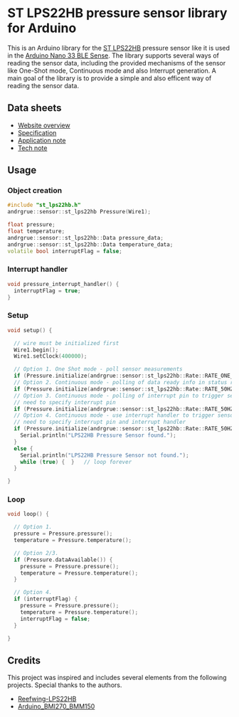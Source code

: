 # ST LPS22HB pressure sensor library for Arduino

This is an Arduino library for the [ST LPS22HB](https://www.st.com/en/mems-and-sensors/lps22hb.html) pressure sensor
like it is used in the [Arduino Nano 33 BLE Sense](https://www.st.com/en/development-tools/nano-33-ble-sense.html).
The library supports several ways of reading the sensor data,
including the provided mechanisms of the sensor like One-Shot mode, Continuous mode and also Interrupt generation.
A main goal of the library is to provide a simple and also efficent way of reading the sensor data.

## Data sheets
- [Website overview](https://www.st.com/en/mems-and-sensors/lps22hb.html#overview)
- [Specification](https://www.st.com/resource/en/datasheet/lps22hb.pdf)
- [Application note](https://www.st.com/resource/en/application_note/an4833-measuring-pressure-data-from-sts-lps22hb-digital-pressure-sensor-stmicroelectronics.pdf)
- [Tech note](https://www.st.com/resource/en/technical_note/tn1229-how-to-interpret-pressure-and-temperature-readings-in-the-lps22hb-pressure-sensor-stmicroelectronics.pdf)

## Usage

### Object creation

```c++
#include "st_lps22hb.h"
andrgrue::sensor::st_lps22hb Pressure(Wire1);

float pressure;
float temperature;
andrgrue::sensor::st_lps22hb::Data pressure_data;
andrgrue::sensor::st_lps22hb::Data temperature_data;
volatile bool interruptFlag = false;
```

### Interrupt handler

```c++
void pressure_interrupt_handler() {
  interruptFlag = true;
}
```

### Setup

```c++
void setup() {

  // wire must be initialized first
  Wire1.begin();
  Wire1.setClock(400000);

  // Option 1. One Shot mode - poll sensor measurements
  if (Pressure.initialize(andrgrue::sensor::st_lps22hb::Rate::RATE_ONE_SHOOT)) {
  // Option 2. Continuous mode - polling of data ready info in status register to trigger sensor measurements
  if (Pressure.initialize(andrgrue::sensor::st_lps22hb::Rate::RATE_50HZ)) {
  // Option 3. Continuous mode - polling of interrupt pin to trigger sensor measurements
  // need to specify interrupt pin
  if (Pressure.initialize(andrgrue::sensor::st_lps22hb::Rate::RATE_50HZ, p12)) {
  // Option 4. Continuous mode - use interrupt handler to trigger sensor measurements
  // need to specify interrupt pin and interrupt handler
  if (Pressure.initialize(andrgrue::sensor::st_lps22hb::Rate::RATE_50HZ, p12, pressure_interrupt_handler)) {
    Serial.println("LPS22HB Pressure Sensor found.");
  }
  else {
    Serial.println("LPS22HB Pressure Sensor not found.");
    while (true) {  }   // loop forever
  }

}
```

### Loop

```c++
void loop() {

  // Option 1.
  pressure = Pressure.pressure();
  temperature = Pressure.temperature();

  // Option 2/3.
  if (Pressure.dataAvailable()) {
    pressure = Pressure.pressure();
    temperature = Pressure.temperature();
  }

  // Option 4.
  if (interruptFlag) {
    pressure = Pressure.pressure();
    temperature = Pressure.temperature();
    interruptFlag = false;
  }

}
```

## Credits

This project was inspired and includes several elements from the following projects.
Special thanks to the authors.

 - [Reefwing-LPS22HB](https://github.com/Reefwing-Software/Reefwing-LPS22HB)
 - [Arduino_BMI270_BMM150](https://github.com/arduino-libraries/Arduino_BMI270_BMM150)

